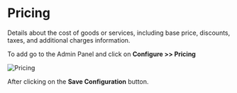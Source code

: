 # Pricing

Details about the cost of goods or services, including base price, discounts, taxes, and additional charges information.

To add go to the Admin Panel and click on **Configure >> Pricing**

![Pricing](../../assets/2.2.0/images/configure/pricing.png)

After clicking on the **Save Configuration** button.
